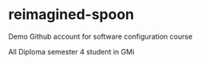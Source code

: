 # reimagined-spoon
Demo Github account for software configuration course

All Diploma semester 4 student in GMi
